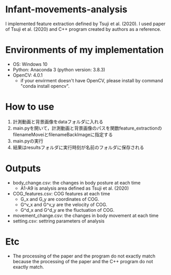 # Infant-movements-analysis
I implemented feature extraction defined by Tsuji et al. (2020).
I used paper of Tsuji et al. (2020) and C++ program created by authors as a reference.

# Environments of my implementation
- OS: Windows 10
- Python: Anaconda 3 (python version: 3.8.3)
- OpenCV: 4.0.1
  - if your envirment doesn't have OpenCV, please install by command "conda install opencv".

# How to use
1. 計測動画と背景画像をdataフォルダに入れる
2. main.pyを開いて，計測動画と背景画像のパスを関数feature_extractionのfilenameMoveiとfilenameBackImageに指定する
3. main.pyの実行
4. 結果はresultsフォルダに実行時刻が名前のフォルダに保存される

# Outputs
- body_change.csv: the changes in body posture at each time
  - A1-A9 is analysis area defined as Tsuji et al. (2020)
- COG_features.csv: COG features at each time
  - G_x and G_y are coordinates of COG.
  - G^v_x and G^v_y are the velocity of COG.
  - G^d_x and G^d_y are the fluctuation of COG.
- movement_change.csv: the changes in body movement at each time
- setting.csv: settring parameters of analysis

# Etc
- The processing of the paper and the program do not exactly match because the processing of the paper and the C++ program do not exactly match.
